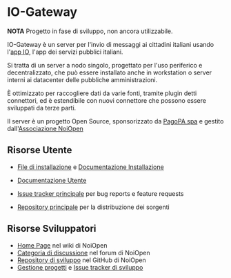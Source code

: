 # IO-Gateway

**NOTA** Progetto in fase di sviluppo, non ancora utilizzabile.

IO-Gateway è un server per l'invio di messaggi ai cittadini italiani usando l'[app IO](https://io.italia.it/), l'app dei servizi pubblici italiani.

Si tratta di un server a nodo singolo, progettato per l'uso periferico e decentralizzato, che può essere installato anche in workstation o server interni ai datacenter delle pubbliche amministrazioni.

È ottimizzato per raccogliere dati da varie fonti, tramite plugin detti connettori, ed è estendibile con nuovi connettore che possono essere sviluppati da terze parti.

Il server è un progetto Open Source, sponsorizzato da [PagoPA spa](https://www.pagopa.gov.it/) e gestito dall'[Associazione NoiOpen](https://noiopen.it)

## Risorse Utente

-   [File di installazione] e [Documentazione Installazione]  
-   [Documentazione Utente] 
-   [Issue tracker principale] per bug reports e feature requests
-   [Repository principale] per la distribuzione dei sorgenti

    [File di installazione]: https://github.com/pagopa/io-sdk/releases
    [Documentazione Utente]: https://github.com/pagopa/io-sdk/blob/master/docs/utente.md
    [Documentazione Installazione]: https://github.com/pagopa/io-sdk/blob/master/docs/amministratore.md
    [Issue tracker principale]: https://github.com/noiopen/io-gateway/issues
    [Repository principale]: https://github.com/pagopa/io-gateway

## Risorse Sviluppatori

-   [Home Page] nel wiki di NoiOpen
-   [Categoria di discussione] nel forum di NoiOpen
-   [Repository di sviluppo] nel GitHub di NoiOpen 
-   [Gestione progetti] e [Issue tracker di sviluppo] 

  [Home Page]: https://wiki.noiopen.it/wiki/IoGateway
  [Categoria di discussione]: https://noiopen.discourse.group/c/progetti/iogateway/18
  [Repository di sviluppo]: https://github.com/noiopen/io-gateway
  [Issue tracker di sviluppo]: https://github.com/noiopen/io-gateway/issues
  [Gestione progetti]: https://github.com/noiopen/io-gateway/projects


